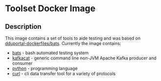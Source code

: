 # Toolset Docker Image

## Description

This image contains a set of tools to aide testing and was based on
[dduportal-dockerfiles/bats](https://github.com/dduportal-dockerfiles/bats).
Currently the image contains:

* [bats](https://github.com/sstephenson/bats) - bash automated testing system
* [kafkacat](https://github.com/edenhill/kafkacat) - generic command line non-JVM Apache Kafka producer and consumer
* [python](https://www.python.org/) - programming language
* [curl](https://curl.haxx.se/) - cli data transfer tool for a variety of protocols
